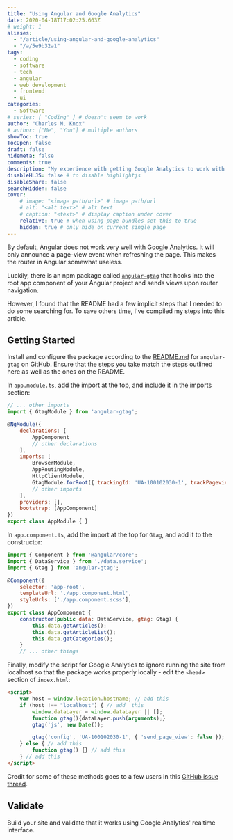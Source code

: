 ```yaml
---
title: "Using Angular and Google Analytics"
date: 2020-04-18T17:02:25.663Z
# weight: 1
aliases:
  - "/article/using-angular-and-google-analytics"
  - "/a/5e9b32a1"
tags:
  - coding
  - software
  - tech
  - angular
  - web development
  - frontend
  - ui
categories:
  - Software
# series: [ "Coding" ] # doesn't seem to work
author: "Charles M. Knox"
# author: ["Me", "You"] # multiple authors
showToc: true
TocOpen: false
draft: false
hidemeta: false
comments: true
description: "My experience with getting Google Analytics to work with Angular."
disableHLJS: false # to disable highlightjs
disableShare: false
searchHidden: false
cover:
    # image: "<image path/url>" # image path/url
    # alt: "<alt text>" # alt text
    # caption: "<text>" # display caption under cover
    relative: true # when using page bundles set this to true
    hidden: true # only hide on current single page
---
```


By default, Angular does not work very well with Google Analytics. It will only announce a page-view event when refreshing the page. This makes the router in Angular somewhat useless.

Luckily, there is an npm package called [`angular-gtag`](https://github.com/codediodeio/angular-gtag) that hooks into the root app component of your Angular project and sends views upon router navigation.

However, I found that the README had a few implicit steps that I needed to do some searching for. To save others time, I've compiled my steps into this article.

## Getting Started

Install and configure the package according to the [README.md](https://github.com/codediodeio/angular-gtag/blob/master/README.md) for `angular-gtag` on GitHub. Ensure that the steps you take match the steps outlined here as well as the ones on the README.

In `app.module.ts`, add the import at the top, and include it in the imports section:

```js
// ... other imports
import { GtagModule } from 'angular-gtag';

@NgModule({
    declarations: [
        AppComponent
        // other declarations
    ],
    imports: [
        BrowserModule,
        AppRoutingModule,
        HttpClientModule,
        GtagModule.forRoot({ trackingId: 'UA-100102030-1', trackPageviews: true })
        // other imports
    ],
    providers: [],
    bootstrap: [AppComponent]
})
export class AppModule { }
```

In `app.component.ts`, add the import at the top for `Gtag`, and add it to the constructor:

```js
import { Component } from '@angular/core';
import { DataService } from './data.service';
import { Gtag } from 'angular-gtag';

@Component({
    selector: 'app-root',
    templateUrl: './app.component.html',
    styleUrls: ['./app.component.scss'],
})
export class AppComponent {
    constructor(public data: DataService, gtag: Gtag) {
        this.data.getArticles();
        this.data.getArticleList();
        this.data.getCategories();
    }
    // ... other things
```

Finally, modify the script for Google Analytics to ignore running the site from localhost so that the package works properly locally - edit the `<head>` section of `index.html`:

```html
<script>
    var host = window.location.hostname; // add this
    if (host !== "localhost") { // add  this
        window.dataLayer = window.dataLayer || [];
        function gtag(){dataLayer.push(arguments);}
        gtag('js', new Date());

        gtag('config', 'UA-100102030-1', { 'send_page_view': false }); // added the 'send_page_view' parameter as instructed by angular-gtag's readme
    } else { // add this
        function gtag() {} // add this
    } // add this
</script>
```

Credit for some of these methods goes to a few users in this [GitHub issue thread](https://github.com/codediodeio/angular-gtag/issues/5#issuecomment-529693638).

## Validate

Build your site and validate that it works using Google Analytics' realtime interface.


